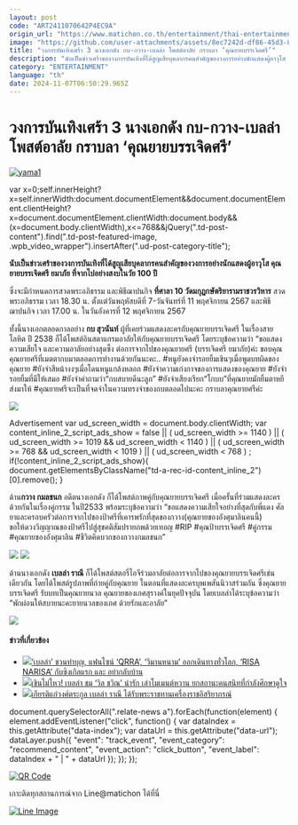 ```yaml
---
layout: post
code: "ART2411070642P4EC9A"
origin_url: "https://www.matichon.co.th/entertainment/thai-entertainment/news_4886630"
image: "https://github.com/user-attachments/assets/8ec7242d-df86-45d3-8431-f97233553e80"
title: "วงการบันเทิงเศร้า 3 นางเอกดัง กบ-กวาง-เบลล่า โพสต์อาลัย กราบลา ‘คุณยายบรรเจิดศรี’"
description: "นับเป็นข่าวเศร้าของวงการบันเทิงที่ได้สูญเสียบุคลากรคนสำคัญของวงการอย่างนักแสดงผู้อาวุโส คุณยายบรรเจิดศรี ยมาภัย ที่จากไปอย่างสงบในวัย 100 ปี"
category: "ENTERTAINMENT"
language: "th"
date: 2024-11-07T06:50:29.965Z
---
```


# วงการบันเทิงเศร้า 3 นางเอกดัง กบ-กวาง-เบลล่า โพสต์อาลัย กราบลา ‘คุณยายบรรเจิดศรี’

[![](https://www.matichon.co.th/wp-content/uploads/2024/11/yama1.jpg "yama1")](https://www.matichon.co.th/wp-content/uploads/2024/11/yama1.jpg)

var x=0;self.innerHeight?x=self.innerWidth:document.documentElement&&document.documentElement.clientHeight?x=document.documentElement.clientWidth:document.body&&(x=document.body.clientWidth),x<=768&&jQuery(".td-post-content").find(".td-post-featured-image, .wpb\_video\_wrapper").insertAfter(".ud-post-category-title");

**นับเป็นข่าวเศร้าของวงการบันเทิงที่ได้สูญเสียบุคลากรคนสำคัญของวงการอย่างนักแสดงผู้อาวุโส คุณยายบรรเจิดศรี ยมาภัย ที่จากไปอย่างสงบในวัย 100 ปี**

ซึ่งจะมีกำหนดการสวดพระอภิธรรม และพิธีฌาปนกิจ **ที่ศาลา 10 วัดมกุฏกษัตริยารามราชวรวิหาร** สวดพระอภิธรรม เวลา 18.30 น. ตั้งแต่วันพฤหัสบดีที่ 7-วันจันทร์ที่ 11 พฤศจิกายน 2567 และพิธีฌาปนกิจ เวลา 17.00 น. ในวันอังคารที่ 12 พฤศจิกายน 2567

ทั้งนี้นางเอกตลอดกาลอย่าง **กบ สุวนันท์** ผู้ที่เคยร่วมแสดงละครกับคุณยายบรรเจิดศรี ในเรื่องสายโลหิต ปี 2538 ก็ได้โพสต์อินสตาแกรมอาลัยให้กับคุณยายบรรเจิดศรี โดยระบุข้อความว่า “ขอแสดงความเสียใจ และความอาลัยอย่างสุดซึ้ง ต่อการจากไปของคุณยายศรี (บรรเจิดศรี ยมาภัย)ค่ะ ขอบคุณคุณยายศรีที่เมตตากบมาตลอดการทำงานด้วยกันนะคะ.. #หนูยังคงจำรอยยิ้มเขินๆเมื่อพูดบทผิดของคุณยาย #ยังจำสีหน้างงๆเมื่อโดนหนูแกล้งหลอก #ยังจำความเก่งกาจของการแสดงของคุณยาย #ยังจำรอยยิ้มที่มีให้เสมอ #ยังจำคำถามว่า“กบสบายดีนะลูก” #ยังจำเสียงเรียก“โกบบ”ที่คุณยายมักยิ้มตาหยีส่งมาให้ #คุณยายศรีจะเป็นที่จดจำในความทรงจำของกบตลอดไปนะคะ กราบลาคุณยายศรีค่ะ

![](https://www.matichon.co.th/wp-content/uploads/2024/11/137985.jpg)

Advertisement var ud\_screen\_width = document.body.clientWidth; var content\_inline\_2\_script\_ads\_show = false || ( ud\_screen\_width >= 1140 ) || ( ud\_screen\_width >= 1019 && ud\_screen\_width < 1140 ) || ( ud\_screen\_width >= 768 && ud\_screen\_width < 1019 ) || ( ud\_screen\_width < 768 ) ; if(!content\_inline\_2\_script\_ads\_show){ document.getElementsByClassName("td-a-rec-id-content\_inline\_2")\[0\].remove(); }

ด้าน**กวาง กมลชนก** อดีตนางเอกดัง ก็ได้โพสต์ภาพคู่กับคุณยายบรรเจิดศรี เมื่อครั้นที่ร่วมแสดงละครด้วยกันในเรื่องคู่กรรม ในปี2533 พร้อมระบุข้อความว่า “ขอแสดงความเสียใจอย่างที่สุดกับพี่แดง ศัลยาและครอบครัวต่อการจากไปของป้าศรีที่เคารพรักที่สุดของกวาง(คุณยายของอังศุมาลินคนนี้)  
ขอให้ดวงวิญญาณของป้าศรีไปสู่สุขคติสัมปรายภพด้วยเทอญ #RIP #คุณป้าบรรเจิดศรี #คู่กรรม #คุณยายของอังศุมาลิน #ชีวิตคิดบวกของกวางกมลชนก”

![](https://www.matichon.co.th/wp-content/uploads/2024/11/137983-1.jpg) ![](https://www.matichon.co.th/wp-content/uploads/2024/11/137981.jpg)

ด้านนางเอกดัง **เบลล่า ราณี** ก็ได้โพสต์สตอรี่ไอจีร่วมอาลัยต่อการจากไปของคุณยายบรรเจิดศรีเช่นเดียวกัน โดยได้โพสต์รูปภาพที่ถ่ายคู่กับคุณยาย ในตอนที่แสดงละครบุพเพสันนิวาสร่วมกัน ซึ่งคุณยายบรรเจิดศรี รับบทเป็นคุณยายนวล คุณยายของเกศสุรางค์ในยุคปัจจุบัน โดยเบลล่าได้ระบุข้อความว่า “พักผ่อนให้สบายนะคะยายนวลของเกศ ด้วยรักและอาลัย”

![](https://www.matichon.co.th/wp-content/uploads/2024/11/137987.jpg)

#### ข่าวที่เกี่ยวข้อง

*   [![](https://www.matichon.co.th/wp-content/uploads/2024/10/2-295.jpg)‘เบลล่า’ ชวนทำบุญ, แฟนไซน์ ‘QRRA’, ‘วิมานหนาม’ ออกเดินทางทั่วโลก, ‘RISA NARISA’ กับซิงเกิลแรก และ อย่ากลับบ้าน](https://www.matichon.co.th/entertainment/news_4867965)
*   [![](https://www.matichon.co.th/wp-content/uploads/2024/10/moment1.jpg)เขินไม่ไหว! เบลล่า ชม ‘วิล ชวิณ’ น่ารัก เล่าโมเมนต์หวาน ยกสถานะคนสนิทที่กำลังศึกษาดูใจ](https://www.matichon.co.th/entertainment/thai-entertainment/news_4837846)
*   [![](https://www.matichon.co.th/wp-content/uploads/2024/08/7282-23.jpg)เกียรติแก่วงศ์ตระกูล เบลล่า ราณี ได้รับพระราชทานเครื่องราชอิสริยาภรณ์](https://www.matichon.co.th/entertainment/news_4754305)

document.querySelectorAll(".relate-news a").forEach(function(element) { element.addEventListener("click", function() { var dataIndex = this.getAttribute("data-index"); var dataUrl = this.getAttribute("data-url"); dataLayer.push({ "event": "track\_event", "event\_category": "recommend\_content", "event\_action": "click\_button", "event\_label": dataIndex + " | " + dataUrl }); }); });

[![QR Code](https://www.matichon.co.th/wp-content/uploads/2023/07/wob1371z.jpg)](https://lin.ee/ht0nDxX)

เกาะติดทุกสถานการณ์จาก Line@matichon ได้ที่นี่

[![Line Image](https://www.matichon.co.th/wp-content/uploads/2023/07/th.png)](https://lin.ee/ht0nDxX)